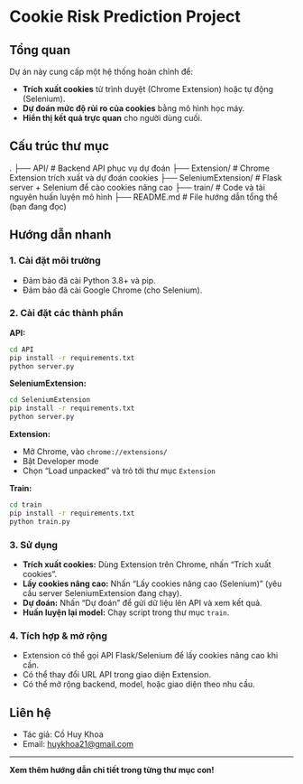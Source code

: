 # Cookie Risk Prediction Project

## Tổng quan

Dự án này cung cấp một hệ thống hoàn chỉnh để:
- **Trích xuất cookies** từ trình duyệt (Chrome Extension) hoặc tự động (Selenium).
- **Dự đoán mức độ rủi ro của cookies** bằng mô hình học máy.
- **Hiển thị kết quả trực quan** cho người dùng cuối.

## Cấu trúc thư mục
.
├── API/ # Backend API phục vụ dự đoán
├── Extension/ # Chrome Extension trích xuất và dự đoán cookies
├── SeleniumExtension/ # Flask server + Selenium để cào cookies nâng cao
├── train/ # Code và tài nguyên huấn luyện mô hình
├── README.md # File hướng dẫn tổng thể (bạn đang đọc)


## Hướng dẫn nhanh

### 1. Cài đặt môi trường

- Đảm bảo đã cài Python 3.8+ và pip.
- Đảm bảo đã cài Google Chrome (cho Selenium).

### 2. Cài đặt các thành phần

**API:**
```bash
cd API
pip install -r requirements.txt
python server.py
```

**SeleniumExtension:**
```bash
cd SeleniumExtension
pip install -r requirements.txt
python server.py
```

**Extension:**
- Mở Chrome, vào `chrome://extensions/`
- Bật Developer mode
- Chọn “Load unpacked” và trỏ tới thư mục `Extension`

**Train:**
```bash
cd train
pip install -r requirements.txt
python train.py
```

### 3. Sử dụng

- **Trích xuất cookies:** Dùng Extension trên Chrome, nhấn “Trích xuất cookies”.
- **Lấy cookies nâng cao:** Nhấn “Lấy cookies nâng cao (Selenium)” (yêu cầu server SeleniumExtension đang chạy).
- **Dự đoán:** Nhấn “Dự đoán” để gửi dữ liệu lên API và xem kết quả.
- **Huấn luyện lại model:** Chạy script trong thư mục `train`.

### 4. Tích hợp & mở rộng

- Extension có thể gọi API Flask/Selenium để lấy cookies nâng cao khi cần.
- Có thể thay đổi URL API trong giao diện Extension.
- Có thể mở rộng backend, model, hoặc giao diện theo nhu cầu.


## Liên hệ

- Tác giả: Cồ Huy Khoa
- Email: huykhoa21@gmail.com

---

**Xem thêm hướng dẫn chi tiết trong từng thư mục con!**
